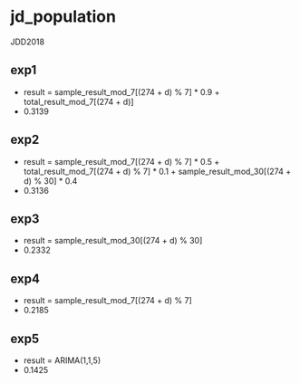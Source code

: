 # jd_population
JDD2018

## exp1

- result = sample_result_mod_7[(274 + d) % 7] * 0.9 + total_result_mod_7[(274 + d)]
- 0.3139

## exp2

- result = sample_result_mod_7[(274 + d) % 7] * 0.5 + total_result_mod_7[(274 + d) % 7] * 0.1 + sample_result_mod_30[(274 + d) % 30] * 0.4
- 0.3136

## exp3

- result = sample_result_mod_30[(274 + d) % 30]
- 0.2332

## exp4

- result = sample_result_mod_7[(274 + d) % 7] 
- 0.2185

## exp5

- result = ARIMA(1,1,5)
- 0.1425